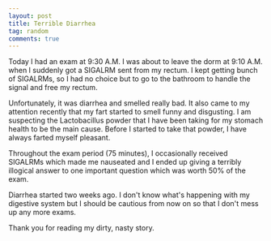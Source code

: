 ```yaml
---
layout: post
title: Terrible Diarrhea
tag: random
comments: true
---
```


Today I had an exam at 9:30 A.M. I was about to leave the dorm at 9:10 A.M. when I suddenly got a SIGALRM sent from my rectum. 
I kept getting bunch of SIGALRMs, so I had no choice but to go to the bathroom to handle the signal and free my rectum.

Unfortunately, it was diarrhea and smelled really bad. It also came to my attention recently that my fart started to smell funny and disgusting. I am suspecting the Lactobacillus powder that I have been taking for my stomach health to be the main cause. Before I started to take that powder, I have always farted myself pleasant.

Throughout the exam period (75 minutes), I occasionally received SIGALRMs which made me nauseated and I ended up giving a terribly illogical answer to one important question which was worth 50% of the exam.

Diarrhea started two weeks ago. I don't know what's happening with my digestive system but I should be cautious from now on so that I don't mess up any more exams.

Thank you for reading my dirty, nasty story.
